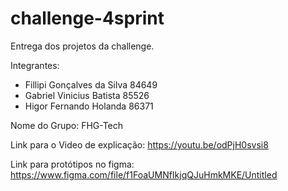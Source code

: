 # challenge-4sprint
Entrega dos projetos da challenge.

Integrantes:

- Fillipi Gonçalves da Silva 84649
- Gabriel Vinicius Batista 85526
- Higor Fernando Holanda 86371

Nome do Grupo:
FHG-Tech

Link para o Video de explicação:
https://youtu.be/odPjH0svsi8

Link para protótipos no figma:
https://www.figma.com/file/f1FoaUMNfIkjqQJuHmkMKE/Untitled
